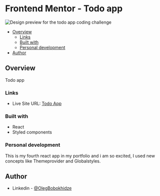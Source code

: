 # Frontend Mentor - Todo app

![Design preview for the todo app coding challenge](https://res.cloudinary.com/dz209s6jk/image/upload/v1606413905/Challenges/ty4ppudcq94rtgj4rv6p.jpg)

- [Overview](#overview)
  - [Links](#links)
  - [Built with](#built-with)
  - [Personal development](#personal-development)
- [Author](#author)

## Overview

Todo app

### Links

- Live Site URL: [Todo App](https://olegbobokhidze.github.io/todo-app/)


### Built with

- React
- Styled components

### Personal development

This is my fourth react app in my portfolio and i am so excited, I used new concepts like Themeprovider and Globalstyles.

## Author

- Linkedin - [@OlegBobokhidze](https://www.linkedin.com/in/oleg-bobokhidze-083656241)


